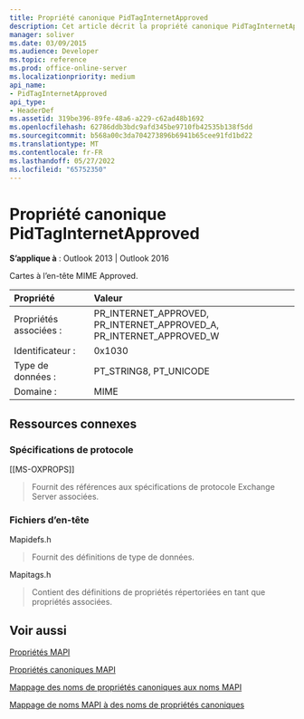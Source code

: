 ```yaml
---
title: Propriété canonique PidTagInternetApproved
description: Cet article décrit la propriété canonique PidTagInternetApproved, qui correspond à l’en-tête MIME Approved.
manager: soliver
ms.date: 03/09/2015
ms.audience: Developer
ms.topic: reference
ms.prod: office-online-server
ms.localizationpriority: medium
api_name:
- PidTagInternetApproved
api_type:
- HeaderDef
ms.assetid: 319be396-89fe-48a6-a229-c62ad48b1692
ms.openlocfilehash: 62786ddb3bdc9afd345be9710fb42535b138f5dd
ms.sourcegitcommit: b568a00c3da704273896b6941b65cee91fd1bd22
ms.translationtype: MT
ms.contentlocale: fr-FR
ms.lasthandoff: 05/27/2022
ms.locfileid: "65752350"
---
```

# <a name="pidtaginternetapproved-canonical-property"></a>Propriété canonique PidTagInternetApproved

  
  
**S’applique à** : Outlook 2013 | Outlook 2016 
  
Cartes à l’en-tête MIME Approved.
  
|Propriété|Valeur|
|:-----|:-----|
|Propriétés associées :  <br/> |PR_INTERNET_APPROVED, PR_INTERNET_APPROVED_A, PR_INTERNET_APPROVED_W  <br/> |
|Identificateur :  <br/> |0x1030  <br/> |
|Type de données :  <br/> |PT_STRING8, PT_UNICODE  <br/> |
|Domaine :  <br/> |MIME  <br/> |
   
## <a name="related-resources"></a>Ressources connexes

### <a name="protocol-specifications"></a>Spécifications de protocole

[[MS-OXPROPS]] 
  
> Fournit des références aux spécifications de protocole Exchange Server associées.
    
### <a name="header-files"></a>Fichiers d’en-tête

Mapidefs.h
  
> Fournit des définitions de type de données.
    
Mapitags.h
  
> Contient des définitions de propriétés répertoriées en tant que propriétés associées.
    
## <a name="see-also"></a>Voir aussi



[Propriétés MAPI](mapi-properties.md)
  
[Propriétés canoniques MAPI](mapi-canonical-properties.md)
  
[Mappage des noms de propriétés canoniques aux noms MAPI](mapping-canonical-property-names-to-mapi-names.md)
  
[Mappage de noms MAPI à des noms de propriétés canoniques](mapping-mapi-names-to-canonical-property-names.md)

